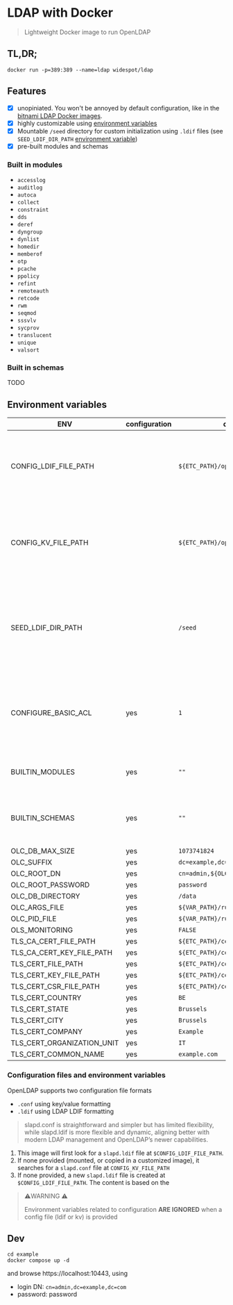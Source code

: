 # LDAP with Docker
> Lightweight Docker image to run OpenLDAP 


## TL,DR;
```shell
docker run -p=389:389 --name=ldap widespot/ldap 
```

## Features
* [x] unopiniated. You won't be annoyed by default configuration, like in the [bitnami LDAP Docker images](https://hub.docker.com/r/bitnami/openldap/).
* [x] highly customizable using [environment variables](#environment-variables)
* [x] Mountable `/seed` directory for custom initialization using `.ldif` files (see `SEED_LDIF_DIR_PATH` [environment variable](#environment-variables))
* [x] pre-built modules and schemas

### Built in modules
* `accesslog`
* `auditlog`
* `autoca`
* `collect`
* `constraint`
* `dds`
* `deref`
* `dyngroup`
* `dynlist`
* `homedir`
* `memberof`
* `otp`
* `pcache`
* `ppolicy`
* `refint`
* `remoteauth`
* `retcode`
* `rwm`
* `seqmod`
* `sssvlv`
* `sycprov`
* `translucent`
* `unique`
* `valsort`

### Built in schemas
TODO

## Environment variables
| ENV                        | configuration | default                            | description                                                                                                                  |
|----------------------------|---------------|------------------------------------|------------------------------------------------------------------------------------------------------------------------------|
| CONFIG_LDIF_FILE_PATH      |               | `${ETC_PATH}/openldap/slapd.ldif`  | path to the LDAP configuration file using LDIF format. See bellow for config file considerations                             |
| CONFIG_KV_FILE_PATH        |               | `${ETC_PATH}/openldap/slapd.conf`  | path to the LDAP configuration file using key/value format. See bellow for config file considerations                        |
| SEED_LDIF_DIR_PATH         |               | `/seed`                            | path to the directory where the init `.ldif` files are placed. **those files are only executed once, at container creation** |
| CONFIGURE_BASIC_ACL        | yes           | `1`                                | Anonymous user will have read access if no ACL configured. This setting to `1` will restrict anonymous users to `auth`       |
| BUILTIN_MODULES            | yes           | `""`                               | comma separated list of modules. See list bellow                                                                             | 
| BUILTIN_SCHEMAS            | yes           | `""`                               | comma separated list of built in schemas to enable. See list bellow                                                          |            
| OLC_DB_MAX_SIZE            | yes           | `1073741824`                       |                                                                                                                              |
| OLC_SUFFIX                 | yes           | `dc=example,dc=com`                |                                                                                                                              |
| OLC_ROOT_DN                | yes           | `cn=admin,${OLC_SUFFIX}`           |                                                                                                                              |
| OLC_ROOT_PASSWORD          | yes           | `password`                         |                                                                                                                              |
| OLC_DB_DIRECTORY           | yes           | `/data`                            |                                                                                                                              |
| OLC_ARGS_FILE              | yes           | `${VAR_PATH}/run/slapd.args`       |                                                                                                                              |
| OLC_PID_FILE               | yes           | `${VAR_PATH}/run/slapd.pid`        |                                                                                                                              |
| OLS_MONITORING             | yes           | `FALSE`                            |                                                                                                                              |
| TLS_CA_CERT_FILE_PATH      | yes           | `${ETC_PATH}/certs/ca.crt.pem`     |                                                                                                                              |
| TLS_CA_CERT_KEY_FILE_PATH  | yes           | `${ETC_PATH}/certs/ca.key.pem`     |                                                                                                                              |
| TLS_CERT_FILE_PATH         | yes           | `${ETC_PATH}/certs/server.crt.pem` |                                                                                                                              |
| TLS_CERT_KEY_FILE_PATH     | yes           | `${ETC_PATH}/certs/server.key.pem` |                                                                                                                              |
| TLS_CERT_CSR_FILE_PATH     | yes           | `${ETC_PATH}/certs/server.csr.pem` |                                                                                                                              |
| TLS_CERT_COUNTRY           | yes           | `BE`                               |                                                                                                                              |
| TLS_CERT_STATE             | yes           | `Brussels`                         |                                                                                                                              |
| TLS_CERT_CITY              | yes           | `Brussels`                         |                                                                                                                              |
| TLS_CERT_COMPANY           | yes           | `Example`                          |                                                                                                                              |
| TLS_CERT_ORGANIZATION_UNIT | yes           | `IT`                               |                                                                                                                              |
| TLS_CERT_COMMON_NAME       | yes           | `example.com`                      |                                                                                                                              |

### Configuration files and environment variables
OpenLDAP supports two configuration file formats
* `.conf` using key/value formatting
* `.ldif` using LDAP LDIF formatting
> slapd.conf is straightforward and simpler but has limited flexibility, while slapd.ldif is more flexible and dynamic, 
aligning better with modern LDAP management and OpenLDAP’s newer capabilities.

1. This image will first look for a `slapd.ldif` file at `$CONFIG_LDIF_FILE_PATH`. 
2. If none provided (mounted, or copied in a customized image), it searches for a `slapd.conf` file at `CONFIG_KV_FILE_PATH`
3. If none provided, a new `slapd.ldif` file is created at `$CONFIG_LDIF_FILE_PATH`. The content is based on the 

> ⚠️WARNING ⚠️
> 
> Environment variables related to configuration **ARE IGNORED** when a config file (ldif or kv) is provided

## Dev
```shell
cd example
docker compose up -d
```
and browse https://localhost:10443, using
* login DN: `cn=admin,dc=example,dc=com`
* password: password

